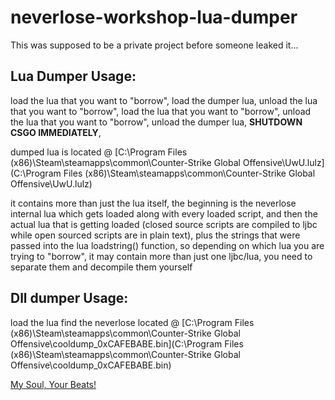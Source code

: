 # neverlose-workshop-lua-dumper
This was supposed to be a private project before someone leaked it...

## Lua Dumper Usage: 
load the lua that you want to "borrow",
load the dumper lua,
unload the lua that you want to "borrow",
load the lua that you want to "borrow",
unload the lua that you want to "borrow",
unload the dumper lua,
**SHUTDOWN CSGO IMMEDIATELY**,

dumped lua is located @ [C:\Program Files (x86)\Steam\steamapps\common\Counter-Strike Global Offensive\UwU.lulz](C:\Program Files (x86)\Steam\steamapps\common\Counter-Strike Global Offensive\UwU.lulz)

it contains more than just the lua itself, the beginning is the neverlose internal lua which gets loaded along with every loaded script, and then the actual lua that is getting loaded (closed source scripts are compiled to ljbc while open sourced scripts are in plain text), plus the strings that were passed into the lua loadstring() function, so depending on which lua you are trying to "borrow", it may contain more than just one ljbc/lua, you need to separate them and decompile them yourself

## Dll dumper Usage:
load the lua
find the neverlose located @ [C:\Program Files (x86)\Steam\steamapps\common\Counter-Strike Global Offensive\cooldump_0xCAFEBABE.bin](C:\Program Files (x86)\Steam\steamapps\common\Counter-Strike Global Offensive\cooldump_0xCAFEBABE.bin)

[My Soul, Your Beats!](https://youtu.be/zIFV8UUs1-c)